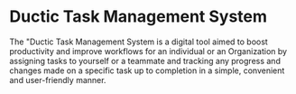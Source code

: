 # Ductic Task Management System

The "Ductic Task Management System is a digital tool aimed to boost productivity and improve workflows for an individual or an Organization by assigning tasks to yourself or a teammate and tracking any progress and changes made on a specific task up to completion in a simple, convenient and user-friendly manner.
